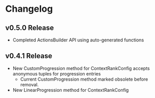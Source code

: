 ﻿# Changelog

## v0.5.0 Release

* Completed ActionsBuilder API using auto-generated functions

## v0.4.1 Release

* New CustomProgression method for ContextRankConfig accepts anonymous tuples for progression entries
    * Current CustomProgression method marked obsolete before removal.
* New LinearProgression method for ContextRankConfig